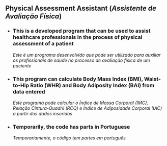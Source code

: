 ## Physical Assessment Assistant (_Assistente de Avaliação Física_)

- ### This is a developed program that can be used to assist healthcare professionals in the process of physical assessment of a patient  
  _Este é um programa desenvolvido que pode ser utilizado para auxiliar os profissionais de saúde no processo de avaliação física de um paciente_
- ### This program can calculate Body Mass Index (BMI), Waist-to-Hip Ratio (WHR) and Body Adiposity Index (BAI) from data entered  
  _Este programa pode calcular o Índice de Massa Corporal (IMC), Relação Cintura-Quadril (RCQ) e Índice de Adiposidade Corporal (IAC) a partir dos dados inseridos_
- ### Temporarily, the code has parts in Portuguese  
  _Temporariamente, o código tem partes em português_
